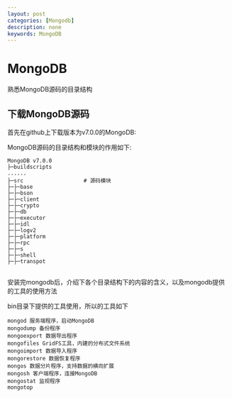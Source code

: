 ```yaml
---
layout: post
categories: [Mongodb]
description: none
keywords: MongoDB
---
```

# MongoDB
熟悉MongoDB源码的目录结构

## 下载MongoDB源码
首先在github上下载版本为v7.0.0的MongoDB:

MongoDB源码的目录结构和模块的作用如下:
```
MongoDB v7.0.0
├─buildscripts                     
......
├─src                   # 源码模块
├─├─base                   
├─├─bson             
├─├─client 
├─├─crypto             
├─├─db     
├─├─executor
├─├─idl  
├─├─logv2 
├─├─platform 
├─├─rpc 
├─├─s 
├─├─shell 
├─├─transpot 
```

## 
安装完mongodb后，介绍下各个目录结构下的内容的含义，以及mongodb提供的工具的使用方法

bin目录下提供的工具使用，所以的工具如下
```
mongod 服务端程序，启动MongoDB
mongodump 备份程序
mongoexport 数据导出程序
mongofiles GridFS工具，内建的分布式文件系统
mongoimport 数据导入程序
mongorestore 数据恢复程序
mongos 数据分片程序，支持数据的横向扩展
mongosh 客户端程序，连接MongoDB
mongostat 监视程序
mongotop
```
